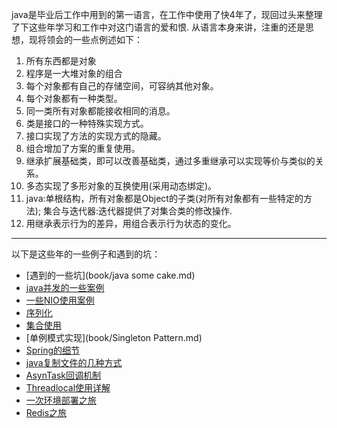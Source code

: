 
java是毕业后工作中用到的第一语言，在工作中使用了快4年了，现回过头来整理了下这些年学习和工作中对这门语言的爱和恨.
从语言本身来讲，注重的还是思想，现将领会的一些点例述如下：

1. 所有东西都是对象
2. 程序是一大堆对象的组合
3. 每个对象都有自己的存储空间，可容纳其他对象。
4. 每个对象都有一种类型。
5. 同一类所有对象都能接收相同的消息。
6. 类是接口的一种特殊实现方式。
7. 接口实现了方法的实现方式的隐藏。
8. 组合增加了方案的重复使用。
9. 继承扩展基础类，即可以改善基础类，通过多重继承可以实现等价与类似的关系。
10. 多态实现了多形对象的互换使用(采用动态绑定)。
11. java:单根结构，所有对象都是Object的子类(对所有对象都有一些特定的方法);
        集合与迭代器:迭代器提供了对集合类的修改操作.
12. 用继承表示行为的差异，用组合表示行为状态的变化。

------
以下是这些年的一些例子和遇到的坑：
* [遇到的一些坑](book/java some cake.md)
* [java并发的一些案例](book/JUC案例.md)
* [一些NIO使用案例](book/NIO.md)
* [序列化](book/序列化.md)
* [集合使用](book/集合要点.md)
* [单例模式实现](book/Singleton Pattern.md)
* [Spring的细节](book/Spring.md)
* [java复制文件的几种方式](book/java复制文件的几种方式.md)
* [AsynTask回调机制](book/AsynTask回调机制.md)
* [Threadlocal使用详解](book/Threadlocal使用详解.md)
* [一次环境部署之旅](book/一次环境部署之旅.md)
* [Redis之旅](book/Redis之旅.md)








